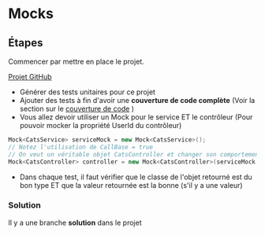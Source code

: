# Mocks

## Étapes

Commencer par mettre en place le projet.

[Projet GitHub](https://github.com/CEM-420-5W5/Mock-Controller)

- Générer des tests unitaires pour ce projet
- Ajouter des tests à fin d'avoir une **couverture de code complète** (Voir la section sur le [couverture de code](/info/testsUnitaires#la-couverture-de-code) )
- Vous allez devoir utiliser un Mock pour le service ET le contrôleur (Pour pouvoir mocker la propriété UserId du contrôleur)

```csharp
Mock<CatsService> serviceMock = new Mock<CatsService>();
// Notez l'utilisation de CallBase = true
// On veut un véritable objet CatsController et changer son comportement seulement pour la propriété UserId!
Mock<CatsController> controller = new Mock<CatsController>(serviceMock.Object) { CallBase = true };
```

- Dans chaque test, il faut vérifier que le classe de l'objet retourné est du bon type ET que la valeur retournée est la bonne (s'il y a une valeur)

### Solution

Il y a une branche **solution** dans le projet
